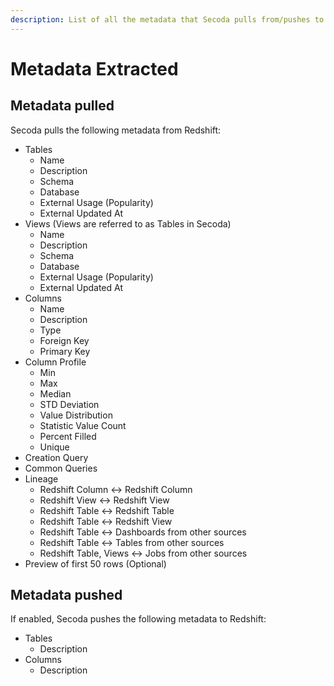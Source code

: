 ```yaml
---
description: List of all the metadata that Secoda pulls from/pushes to Snowflake
---
```


# Metadata Extracted

## Metadata pulled

Secoda pulls the following metadata from Redshift:

* Tables
  * Name
  * Description
  * Schema
  * Database
  * External Usage (Popularity)
  * External Updated At
* Views (Views are referred to as Tables in Secoda)
  * Name
  * Description
  * Schema
  * Database
  * External Usage (Popularity)
  * External Updated At
* Columns
  * Name
  * Description
  * Type
  * Foreign Key
  * Primary Key
* Column Profile
  * Min
  * Max
  * Median
  * STD Deviation
  * Value Distribution
  * Statistic Value Count
  * Percent Filled&#x20;
  * Unique
* Creation Query
* Common Queries
* Lineage
  * Redshift Column <-> Redshift Column
  * Redshift View <-> Redshift View
  * Redshift Table <-> Redshift Table
  * Redshift Table <-> Redshift View
  * Redshift Table <-> Dashboards from other sources
  * Redshift Table <-> Tables from other sources
  * Redshift Table, Views <-> Jobs from other sources
* Preview of first 50 rows (Optional)

## Metadata pushed

If enabled, Secoda pushes the following metadata to Redshift:

* Tables
  * Description
* Columns
  * Description
